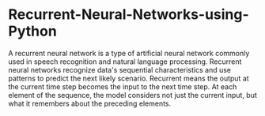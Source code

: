 # Recurrent-Neural-Networks-using-Python
A recurrent neural network is a type of artificial neural network commonly used in speech recognition and natural language processing. Recurrent neural networks recognize data's sequential characteristics and use patterns to predict the next likely scenario.
Recurrent means the output at the current time step becomes the input to the next time step. At each element of the sequence, the model considers not just the current input, but what it remembers about the preceding elements.
